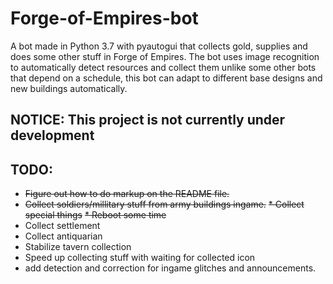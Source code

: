 # Forge-of-Empires-bot
A bot made in Python 3.7 with pyautogui that collects gold, supplies and does some other stuff in Forge of Empires. The bot uses image recognition to automatically detect resources and collect them unlike some other bots that depend on a schedule, this bot can adapt to different base designs and new buildings automatically.

## __NOTICE:__ This project is not currently under development

## TODO:

* ~~Figure out how to do markup on the README file.~~
* ~~Collect soldiers/millitary stuff from army buildings ingame.~~
~~* Collect special things~~
~~* Reboot some time~~
* Collect settlement 
* Collect antiquarian 
* Stabilize tavern collection
* Speed up collecting stuff with waiting for collected icon
* add detection and correction for ingame glitches and announcements.



